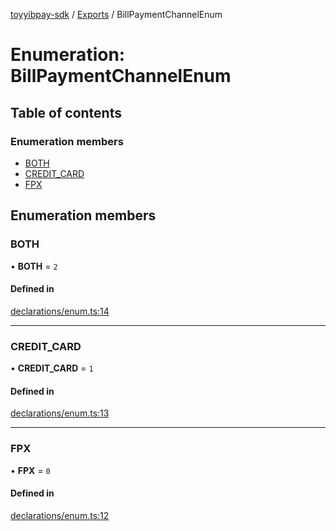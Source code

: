 [toyyibpay-sdk](../README.md) / [Exports](../modules.md) / BillPaymentChannelEnum

# Enumeration: BillPaymentChannelEnum

## Table of contents

### Enumeration members

- [BOTH](BillPaymentChannelEnum.md#both)
- [CREDIT\_CARD](BillPaymentChannelEnum.md#credit_card)
- [FPX](BillPaymentChannelEnum.md#fpx)

## Enumeration members

### BOTH

• **BOTH** = `2`

#### Defined in

[declarations/enum.ts:14](https://github.com/fadhilx/toyyibpay-sdk-js/blob/7872f63/src/declarations/enum.ts#L14)

___

### CREDIT\_CARD

• **CREDIT\_CARD** = `1`

#### Defined in

[declarations/enum.ts:13](https://github.com/fadhilx/toyyibpay-sdk-js/blob/7872f63/src/declarations/enum.ts#L13)

___

### FPX

• **FPX** = `0`

#### Defined in

[declarations/enum.ts:12](https://github.com/fadhilx/toyyibpay-sdk-js/blob/7872f63/src/declarations/enum.ts#L12)

